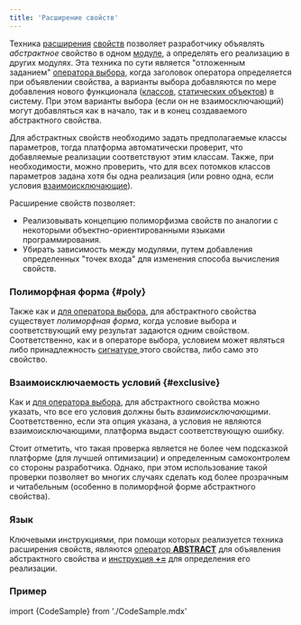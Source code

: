 ```yaml
---
title: 'Расширение свойств'
---
```


Техника [расширения](Extensions.md) [свойств](Properties.md) позволяет разработчику объявлять *абстрактное* свойство в одном [модуле](Modules.md), а определять его реализацию в других модулях. Эта техника по сути является "отложенным заданием" [оператора выбора](Selection_CASE_IF_MULTI_OVERRIDE_EXCLUSIVE_.md), когда заголовок оператора определяется при объявлении свойства, а варианты выбора добавляются по мере добавления нового функционала ([классов](Classes.md), [статических объектов](User_classes.md)) в систему. При этом варианты выбора (если он не взаимосключающий) могут добавляться как в начало, так и в конец создаваемого абстрактного свойства.

Для абстрактных свойств необходимо задать предполагаемые классы параметров, тогда платформа автоматически проверит, что добавляемые реализации соответствуют этим классам. Также, при необходимости, можно проверить, что для всех потомков классов параметров задана хотя бы одна реализация (или ровно одна, если условия [взаимоисключающие](Selection_CASE_IF_MULTI_OVERRIDE_EXCLUSIVE_.md)).

Расширение свойств позволяет:

-   Реализовывать концепцию полиморфизма свойств по аналогии с некоторыми объектно-ориентированными языками программирования.
-   Убирать зависимость между модулями, путем добавления определенных "точек входа" для изменения способа вычисления свойств.

### Полиморфная форма {#poly}

Также как и [для оператора выбора](Selection_CASE_IF_MULTI_OVERRIDE_EXCLUSIVE_.md#poly), для абстрактного свойства существует *полиморфная форма*, когда условие выбора и соответствующий ему результат задаются одним свойством. Соответственно, как и в операторе выбора, условием может являться либо принадлежность [сигнатуре ](Property_signature_CLASS_.md)этого свойства, либо само это свойство.

### Взаимоисключаемость условий {#exclusive}

Как и [для оператора выбора](Selection_CASE_IF_MULTI_OVERRIDE_EXCLUSIVE_.md#exclusive), для абстрактного свойства можно указать, что все его условия должны быть *взаимоисключающими*. Соответственно, если эта опция указана, а условия не являются взаимоисключающими, платформа выдаст соответствующую ошибку.

Стоит отметить, что такая проверка является не более чем подсказкой платформе (для лучшей оптимизации) и определенным самоконтролем со стороны разработчика. Однако, при этом использование такой проверки позволяет во многих случаях сделать код более прозрачным и читабельным (особенно в полиморфной форме абстрактного свойства).

### Язык

Ключевыми инструкциями, при помощи которых реализуется техника расширения свойств, являются [оператор **ABSTRACT**](ABSTRACT_operator.md) для объявления абстрактного свойства и [инструкция **+=**](Instruction_+=.md) для определения его реализации.

### Пример


import {CodeSample} from './CodeSample.mdx'

<CodeSample url="https://ru-documentation.lsfusion.org/sample?file=OperatorPropertySample&block=abstract"/>

<CodeSample url="https://ru-documentation.lsfusion.org/sample?file=InstructionSample&block=extendproperty"/>
